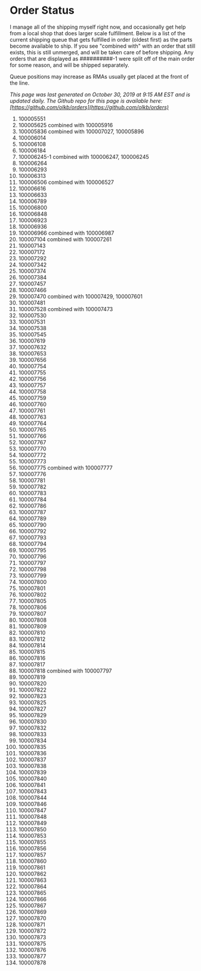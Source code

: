 # Order Status

I manage all of the shipping myself right now, and occasionally get help from a local shop that does larger scale fulfillment. Below is a list of the current shipping queue that gets fulfilled in order (oldest first) as the parts become available to ship. If you see "combined with" with an order that still exists, this is still unmerged, and will be taken care of before shipping. Any orders that are displayed as ##########-1 were split off of the main order for some reason, and will be shipped separately.

Queue positions may increase as RMAs usually get placed at the front of the line.

*This page was last generated on October 30, 2019 at 9:15 AM EST and is updated daily. The Github repo for this page is available here: [https://github.com/olkb/orders](https://github.com/olkb/orders)*

 1. 100005551
 2. 100005625 combined with 100005916
 3. 100005836 combined with 100007027, 100005896
 4. 100006014
 5. 100006108
 6. 100006184
 7. 100006245-1 combined with 100006247, 100006245
 8. 100006264
 9. 100006293
 10. 100006313
 11. 100006506 combined with 100006527
 12. 100006616
 13. 100006633
 14. 100006789
 15. 100006800
 16. 100006848
 17. 100006923
 18. 100006936
 19. 100006966 combined with 100006987
 20. 100007104 combined with 100007261
 21. 100007143
 22. 100007172
 23. 100007292
 24. 100007342
 25. 100007374
 26. 100007384
 27. 100007457
 28. 100007466
 29. 100007470 combined with 100007429, 100007601
 30. 100007481
 31. 100007528 combined with 100007473
 32. 100007530
 33. 100007531
 34. 100007538
 35. 100007545
 36. 100007619
 37. 100007632
 38. 100007653
 39. 100007656
 40. 100007754
 41. 100007755
 42. 100007756
 43. 100007757
 44. 100007758
 45. 100007759
 46. 100007760
 47. 100007761
 48. 100007763
 49. 100007764
 50. 100007765
 51. 100007766
 52. 100007767
 53. 100007770
 54. 100007772
 55. 100007773
 56. 100007775 combined with 100007777
 57. 100007776
 58. 100007781
 59. 100007782
 60. 100007783
 61. 100007784
 62. 100007786
 63. 100007787
 64. 100007789
 65. 100007790
 66. 100007792
 67. 100007793
 68. 100007794
 69. 100007795
 70. 100007796
 71. 100007797
 72. 100007798
 73. 100007799
 74. 100007800
 75. 100007801
 76. 100007802
 77. 100007805
 78. 100007806
 79. 100007807
 80. 100007808
 81. 100007809
 82. 100007810
 83. 100007812
 84. 100007814
 85. 100007815
 86. 100007816
 87. 100007817
 88. 100007818 combined with 100007797
 89. 100007819
 90. 100007820
 91. 100007822
 92. 100007823
 93. 100007825
 94. 100007827
 95. 100007829
 96. 100007830
 97. 100007832
 98. 100007833
 99. 100007834
 100. 100007835
 101. 100007836
 102. 100007837
 103. 100007838
 104. 100007839
 105. 100007840
 106. 100007841
 107. 100007843
 108. 100007844
 109. 100007846
 110. 100007847
 111. 100007848
 112. 100007849
 113. 100007850
 114. 100007853
 115. 100007855
 116. 100007856
 117. 100007857
 118. 100007860
 119. 100007861
 120. 100007862
 121. 100007863
 122. 100007864
 123. 100007865
 124. 100007866
 125. 100007867
 126. 100007869
 127. 100007870
 128. 100007871
 129. 100007872
 130. 100007873
 131. 100007875
 132. 100007876
 133. 100007877
 134. 100007878
